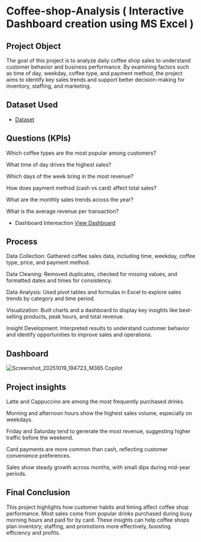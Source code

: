 # Coffee-shop-Analysis ( Interactive Dashboard creation using MS Excel )

##  Project Object
The goal of this project is to analyze daily coffee shop sales to understand customer behavior and business performance. By examining factors such as time of day, weekday, coffee type, and payment method, the project aims to identify key sales trends and support better decision-making for inventory, staffing, and marketing.

## Dataset Used 
- <a href="https://github.com/paulmchunu69-droid/Coffee-shop-Analysis-/blob/main/coffe.xlsx">Dataset</a>

## Questions (KPIs)
Which coffee types are the most popular among customers?

What time of day drives the highest sales?

Which days of the week bring in the most revenue?

How does payment method (cash vs card) affect total sales?

What are the monthly sales trends across the year?

What is the average revenue per transaction?

- Dashboard Intereaction <a href="https://github.com/paulmchunu69-droid/Coffee-shop-Analysis-/blob/main/Screenshot_20251019_194723_M365%20Copilot.jpg">View Dashboard</a> 

## Process 
Data Collection: Gathered coffee sales data, including time, weekday, coffee type, price, and payment method.

Data Cleaning: Removed duplicates, checked for missing values, and formatted dates and times for consistency.

Data Analysis: Used pivot tables and formulas in Excel to explore sales trends by category and time period.

Visualization: Built charts and a dashboard to display key insights like best-selling products, peak hours, and total revenue.

Insight Development: Interpreted results to understand customer behavior and identify opportunities to improve sales and operations.

## Dashboard 

![Screenshot_20251019_194723_M365 Copilot](https://github.com/user-attachments/assets/733b7b3f-de45-4b17-8416-c16730f12235)

## Project insights 
Latte and Cappuccino are among the most frequently purchased drinks.

Morning and afternoon hours show the highest sales volume, especially on weekdays.

Friday and Saturday tend to generate the most revenue, suggesting higher traffic before the weekend.

Card payments are more common than cash, reflecting customer convenience preferences.

Sales show steady growth across months, with small dips during mid-year periods.

## Final Conclusion 
This project highlights how customer habits and timing affect coffee shop performance. Most sales come from popular drinks purchased during busy morning hours and paid for by card. These insights can help coffee shops plan inventory, staffing, and promotions more effectively, boosting efficiency and profits.
